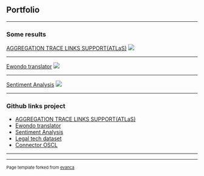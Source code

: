 ## Portfolio

---

### Some results

[AGGREGATION TRACE LINKS SUPPORT(ATLaS)](/sample_page)
<img src="images/dummy_thumbnail.jpg?raw=true"/>

---
[Ewondo translator](/pdf/sample_presentation.pdf)
<img src="images/dummy_thumbnail.jpg?raw=true"/>

---
[Sentiment Analysis](http://example.com/)
<img src="images/dummy_thumbnail.jpg?raw=true"/>

---

### Github links project

- [AGGREGATION TRACE LINKS SUPPORT(ATLaS)](https://github.com/eleffa/ATLaS)
- [Ewondo translator](http://example.com/)
- [Sentiment Analysis](http://example.com/)
- [Legal tech dataset](https://github.com/eleffa/NLP-for-lawyer)
- [Connector OSCL](https://github.com/eleffa/connector_oslc)

---




---
<p style="font-size:11px">Page template forked from <a href="https://github.com/evanca/quick-portfolio">evanca</a></p>
<!-- Remove above link if you don't want to attibute -->
